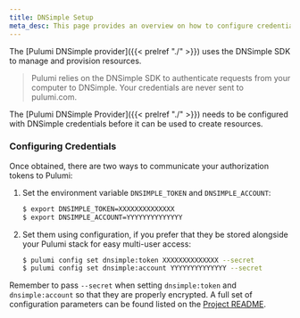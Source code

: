 ```yaml
---
title: DNSimple Setup
meta_desc: This page provides an overview on how to configure credentials for the Pulumi DNSimple Provider.
---
```


The [Pulumi DNSimple provider]({{< prelref "./" >}}) uses the DNSimple SDK to manage and provision resources.

> Pulumi relies on the DNSimple SDK to authenticate requests from your computer to DNSimple. Your credentials are never sent
> to pulumi.com.

The [Pulumi DNSimple Provider]({{< prelref "./" >}}) needs to be configured with DNSimple credentials
before it can be used to create resources.

### Configuring Credentials

Once obtained, there are two ways to communicate your authorization tokens to Pulumi:

1. Set the environment variable `DNSIMPLE_TOKEN` and `DNSIMPLE_ACCOUNT`:

    ```bash
    $ export DNSIMPLE_TOKEN=XXXXXXXXXXXXXX
    $ export DNSIMPLE_ACCOUNT=YYYYYYYYYYYYYY
    ```

2. Set them using configuration, if you prefer that they be stored alongside your Pulumi stack for easy multi-user access:

    ```bash
    $ pulumi config set dnsimple:token XXXXXXXXXXXXXX --secret
    $ pulumi config set dnsimple:account YYYYYYYYYYYYYY --secret
    ```

Remember to pass `--secret` when setting `dnsimple:token` and `dnsimple:account` so that they are properly encrypted. A full set of configuration parameters
can be found listed on the [Project README](https://github.com/pulumi/pulumi-dnsimple/blob/master/README.md).
